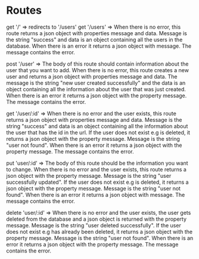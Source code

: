 # Routes

get '/' => redirects to '/users'
get '/users' => When there is no error, this route returns a json object with properties message and data. Message is the string "success" and data is an object containing all the users in the database. When there is an error it returns a json object with message. The message contains the error.

post '/user' => The body of this route should contain information about the user that you want to add. When there is no error, this route creates a new user and returns a json object with properties message and data. The message is the string "new user created successfully" and the data is an object containing all the information about the user that was just created. When there is an error it returns a json object with the property message. The message contains the error.

get '/user/:id' => When there is no error and the user exists, this route returns a json object with properties message and data. Message is the string "success" and data is an object containing all the information about the user that has the id in the url. If the user does not exist e.g is deleted, it returns a json object with the property message. Message is the string "user not found". When there is an error it returns a json object with the property message. The message contains the error.

put 'user/:id' => The body of this route should be the information you want to change. When there is no error and the user exists, this route returns a json object with the property message. Message is the string "user successfully updated". If the user does not exist e.g is deleted, it returns a json object with the property message. Message is the string "user not found". When there is an error it returns a json object with message. The message contains the error.

delete 'user/:id' => When there is no error and the user exists, the user gets deleted from the database and a json object is returned with the property message. Message is the string "user deleted successfully". If the user does not exist e.g has already been deleted, it returns a json object with the property message. Message is the string "user not found". When there is an error it returns a json object with the property message. The message contains the error.
